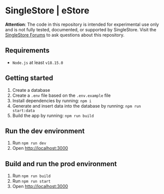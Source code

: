 # SingleStore | eStore

**Attention**: The code in this repository is intended for experimental use only and is not fully tested, documented, or supported by SingleStore. Visit the [SingleStore Forums](https://www.singlestore.com/forum/) to ask questions about this repository.

## Requirements

- `Node.js` at least `v18.15.0`

## Getting started

1. Create a database
2. Create a `.env` file based on the `.env.example` file
3. Install dependencies by running: `npm i`
4. Generate and insert data into the database by running: `npm run start:data`
5. Build the app by running: `npm run build`

## Run the dev environment

1. Run `npm run dev`
2. Open [http://localhost:3000](http://localhost:3000)

## Build and run the prod environment

1. Run `npm run build`
2. Run `npm run start`
3. Open [http://localhost:3000](http://localhost:3000)
